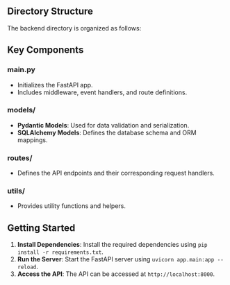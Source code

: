 
## Directory Structure
The backend directory is organized as follows:

## Key Components

### main.py
- Initializes the FastAPI app.
- Includes middleware, event handlers, and route definitions.

### models/
- **Pydantic Models**: Used for data validation and serialization.
- **SQLAlchemy Models**: Defines the database schema and ORM mappings.

### routes/
- Defines the API endpoints and their corresponding request handlers.

### utils/
- Provides utility functions and helpers.


## Getting Started
1. **Install Dependencies**: Install the required dependencies using `pip install -r requirements.txt`.
2. **Run the Server**: Start the FastAPI server using `uvicorn app.main:app --reload`.
3. **Access the API**: The API can be accessed at `http://localhost:8000`.

